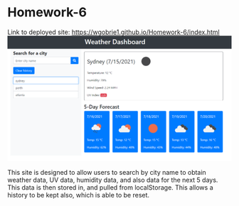 # Homework-6

Link to deployed site: https://wgobrie1.github.io/Homework-6/index.html
<img src=./assets/images/Homework%206%20SS.PNG>



This site is designed to allow users to search by city name to obtain weather data, UV data, humidity data, and also data for the next 5 days. 
This data is then stored in, and pulled from localStorage. This allows a history to be kept also, which is able to be reset.
